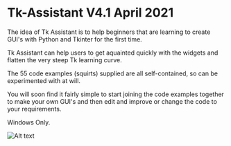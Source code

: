 # Tk-Assistant V4.1 April 2021

The idea of Tk Assistant is to help beginners that are learning to create GUI's with Python and Tkinter for the first time.

Tk Assistant can help users to get aquainted quickly with the widgets and flatten the very steep Tk learning curve.
 
The 55 code examples (squirts) supplied are all self-contained, so can be experimented with at will.

You will soon find it fairly simple to start joining the code examples together to make your own GUI's and then edit and improve or change the code to your
requirements.

Windows Only.

![Alt text](https://i.postimg.cc/nc1jL1fc/screenshot-tka4-001-main.png)




